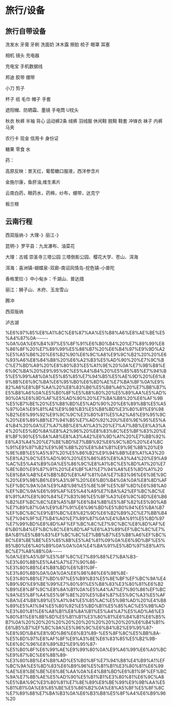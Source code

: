 # 旅行/设备

## 旅行自带设备

洗发水 牙膏 牙刷 洗面奶 沐木露 擦脸 梳子 眼罩 耳塞

相机 镜头 充电器

充电宝 手机数据线

邦迪 胶带 绷带

小刀 剪子

杯子 纸 毛巾 帽子 手套

遮阳帽、防晒霜、墨镜 手电筒 U枕头

秋衣 秋裤 半袖 背心 运动裤2条 绒裤 羽绒服 休闲鞋 脱鞋 鞋套 冲锋衣 袜子 内裤 马夹

农行卡 现金 信用卡 身份证

糖果 零食 水

药：

高原反映：景天红，葡萄糖口服液，西洋参含片

金施尔康，鱼肝油,维生素片

云南白药，眼药水，药棉，纱布，绷带，达克宁

板兰根

## 云南行程

西双版纳\-》大理\-》丽江\-》

昆明\-》罗平县：九龙瀑布、油菜花

大理：古城 崇圣寺三塔公园 三塔倒影公园、樱花大学、苍山、洱海

洱海：喜洲镇\-蝴蝶泉\-双廊\-南诏风情岛\-挖色镇\-小普陀

香格里拉\-》中小甸乡：千湖山、普达措

丽江：狮子山、木府、玉龙雪山

腾冲

西双版纳

泸古湖

%E6%97%85%E8%A1%8C%E8%87%AA%E5%B8%A6%E8%AE%BE%E5%A4%87%0A\-\-\-\-\-\-%0A%0A%E6%B4%97%E5%8F%91%E6%B0%B4%20%E7%89%99%E8%86%8F%20%E7%89%99%E5%88%B7%20%E6%B4%97%E9%9D%A2%E5%A5%B6%20%E6%B2%90%E6%9C%A8%E9%9C%B2%20%20%E6%93%A6%E8%84%B8%20%E6%A2%B3%E5%AD%90%20%E7%9C%BC%E7%BD%A9%20%E8%80%B3%E5%A1%9E%20%0A%E7%9B%B8%E6%9C%BA%20%E9%95%9C%E5%A4%B4%20%E5%85%85%E7%94%B5%E5%99%A8%0A%E5%85%85%E7%94%B5%E5%AE%9D%20%E6%89%8B%E6%9C%BA%E6%95%B0%E6%8D%AE%E7%BA%BF%0A%E9%82%A6%E8%BF%AA%20%E8%83%B6%E5%B8%A6%20%E7%BB%B7%E5%B8%A6%0A%E5%B0%8F%E5%88%80%20%E5%89%AA%E5%AD%90%0A%E6%9D%AF%E5%AD%90%20%E7%BA%B8%20%E6%AF%9B%E5%B7%BE%20%E5%B8%BD%E5%AD%90%20%E6%89%8B%E5%A5%97%0A%E9%81%AE%E9%98%B3%E5%B8%BD%E3%80%81%E9%98%B2%E6%99%92%E9%9C%9C%E3%80%81%E5%A2%A8%E9%95%9C%20%E6%89%8B%E7%94%B5%E7%AD%92%20U%E6%9E%95%E5%A4%B4%20%0A%E7%A7%8B%E8%A1%A3%20%E7%A7%8B%E8%A3%A4%20%E5%8D%8A%E8%A2%96%20%E8%83%8C%E5%BF%83%20%E8%BF%90%E5%8A%A8%E8%A3%A42%E6%9D%A1%20%E7%BB%92%E8%A3%A4%20%E7%BE%BD%E7%BB%92%E6%9C%8D%20%E4%BC%91%E9%97%B2%E9%9E%8B%20%E8%84%B1%E9%9E%8B%20%E9%9E%8B%E5%A5%97%20%E5%86%B2%E9%94%8B%E8%A1%A3%20%E8%A2%9C%E5%AD%90%20%E5%86%85%E8%A3%A4%20%E9%A9%AC%E5%A4%B9%0A%E5%86%9C%E8%A1%8C%E5%8D%A1%20%E7%8E%B0%E9%87%91%20%E4%BF%A1%E7%94%A8%E5%8D%A1%20%E8%BA%AB%E4%BB%BD%E8%AF%81%0A%E7%B3%96%E6%9E%9C%20%E9%9B%B6%E9%A3%9F%20%E6%B0%B4%0A%0A%E8%8D%AF%EF%BC%9A%0A%E9%AB%98%E5%8E%9F%E5%8F%8D%E6%98%A0%EF%BC%9A%E6%99%AF%E5%A4%A9%E7%BA%A2%EF%BC%8C%E8%91%A1%E8%90%84%E7%B3%96%E5%8F%A3%E6%9C%8D%E6%B6%B2%EF%BC%8C%E8%A5%BF%E6%B4%8B%E5%8F%82%E5%90%AB%E7%89%87%0A%E9%87%91%E6%96%BD%E5%B0%94%E5%BA%B7%EF%BC%8C%E9%B1%BC%E8%82%9D%E6%B2%B9%2C%E7%BB%B4%E7%94%9F%E7%B4%A0%E7%89%87%0A%E4%BA%91%E5%8D%97%E7%99%BD%E8%8D%AF%EF%BC%8C%E7%9C%BC%E8%8D%AF%E6%B0%B4%EF%BC%8C%E8%8D%AF%E6%A3%89%EF%BC%8C%E7%BA%B1%E5%B8%83%EF%BC%8C%E7%BB%B7%E5%B8%A6%EF%BC%8C%E8%BE%BE%E5%85%8B%E5%AE%81%09%0A%E6%9D%BF%E5%85%B0%E6%A0%B9%0A%0A%0A%E4%BA%91%E5%8D%97%E8%A1%8C%E7%A8%8B%0A\-\-\-\-\-%0A%E8%A5%BF%E5%8F%8C%E7%89%88%E7%BA%B3\-%E3%80%8B%E5%A4%A7%E7%90%86\-%E3%80%8B%E4%B8%BD%E6%B1%9F\-%E3%80%8B%0A%0A%0A%E6%98%86%E6%98%8E\-%E3%80%8B%E7%BD%97%E5%B9%B3%E5%8E%BF%EF%BC%9A%E4%B9%9D%E9%BE%99%E7%80%91%E5%B8%83%E3%80%81%E6%B2%B9%E8%8F%9C%E8%8A%B1%0A%E5%A4%A7%E7%90%86%EF%BC%9A%E5%8F%A4%E5%9F%8E%20%E5%B4%87%E5%9C%A3%E5%AF%BA%E4%B8%89%E5%A1%94%E5%85%AC%E5%9B%AD%20%E4%B8%89%E5%A1%94%E5%80%92%E5%BD%B1%E5%85%AC%E5%9B%AD%E3%80%81%E6%A8%B1%E8%8A%B1%E5%A4%A7%E5%AD%A6%E3%80%81%E8%8B%8D%E5%B1%B1%E3%80%81%E6%B4%B1%E6%B5%B7%0A%20%20%20%20%20%20%20%20%20%20%20%E6%B4%B1%E6%B5%B7%EF%BC%9A%E5%96%9C%E6%B4%B2%E9%95%87\-%E8%9D%B4%E8%9D%B6%E6%B3%89\-%E5%8F%8C%E5%BB%8A\-%E5%8D%97%E8%AF%8F%E9%A3%8E%E6%83%85%E5%B2%9B\-%E6%8C%96%E8%89%B2%E9%95%87\-%E5%B0%8F%E6%99%AE%E9%99%80%0A%E9%A6%99%E6%A0%BC%E9%87%8C%E6%8B%89\-%E3%80%8B%E4%B8%AD%E5%B0%8F%E7%94%B8%E4%B9%A1%EF%BC%9A%E5%8D%83%E6%B9%96%E5%B1%B1%E3%80%81%E6%99%AE%E8%BE%BE%E6%8E%AA%0A%E4%B8%BD%E6%B1%9F%EF%BC%9A%E7%8B%AE%E5%AD%90%E5%B1%B1%E3%80%81%E6%9C%A8%E5%BA%9C%E3%80%81%E7%8E%89%E9%BE%99%E9%9B%AA%E5%B1%B1%0A%E8%85%BE%E5%86%B2%0A%E8%A5%BF%E5%8F%8C%E7%89%88%E7%BA%B3%0A%E6%B3%B8%E5%8F%A4%E6%B9%96%20
